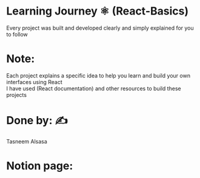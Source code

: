 # Learning Journey ⚛️ (React-Basics)
Every project was built and developed clearly and simply explained for you to follow
# Note:
Each project explains a specific idea to help you learn and build your own interfaces using React <br>
I have used (React documentation) and other resources to build these projects
# Done by: ✍️
Tasneem Alsasa 
# Notion page:

